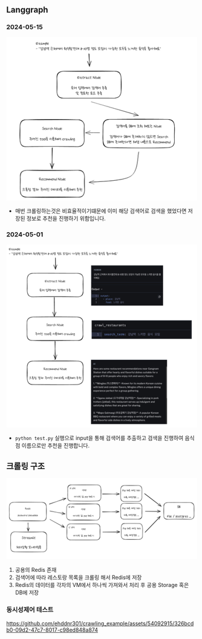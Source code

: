 ## Langgraph

### 2024-05-15

![아키텍처3](./images/image4.png)

- 매번 크롤링하는것은 비효율적이기떄문에 이미 해당 검색어로 검색을 했었다면 저장된 정보로 추천을 진행하기 위함입니다.

### 2024-05-01

![아키텍처2](./images/image3.png)

- `python test.py` 실행으로 input을 통해 검색어를 추출하고 검색을 진행하여 음식점 이름으로만 추천을 진행합니다.

## 크롤링 구조

![아키텍처](./images/image.png)

1. 공용의 Redis 존재
2. 검색어에 따라 레스토랑 목록을 크롤링 해서 Redis에 저장
3. Redis의 데이터를 각자의 VM에서 하나씩 가져와서 처리 후 공용 Storage 혹은 DB에 저장

### 동시성제어 테스트

https://github.com/ehddnr301/crawling_example/assets/54092915/326bcdb0-09d2-47c7-8017-c98ed848a874
